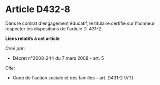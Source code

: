 # Article D432-8

Dans le contrat d'engagement éducatif, le titulaire certifie sur l'honneur respecter les dispositions de l'article D. 431-2.

**Liens relatifs à cet article**

_Créé par_:

  - Décret n°2008-244 du 7 mars 2008 - art. 5

_Cite_:

  - Code de l'action sociale et des familles - art. D431-2 (VT)
